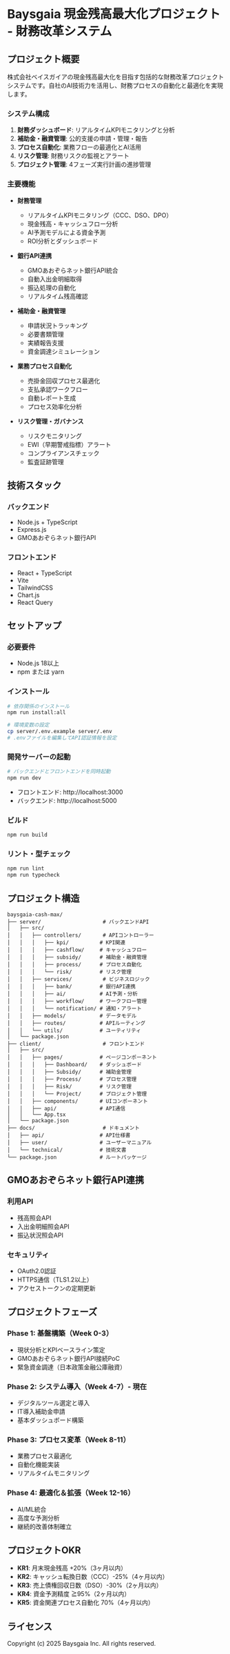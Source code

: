 # Baysgaia 現金残高最大化プロジェクト - 財務改革システム

## プロジェクト概要

株式会社ベイスガイアの現金残高最大化を目指す包括的な財務改革プロジェクトシステムです。自社のAI技術力を活用し、財務プロセスの自動化と最適化を実現します。

### システム構成

1. **財務ダッシュボード**: リアルタイムKPIモニタリングと分析
2. **補助金・融資管理**: 公的支援の申請・管理・報告
3. **プロセス自動化**: 業務フローの最適化とAI活用
4. **リスク管理**: 財務リスクの監視とアラート
5. **プロジェクト管理**: 4フェーズ実行計画の進捗管理

### 主要機能

- **財務管理**
  - リアルタイムKPIモニタリング（CCC、DSO、DPO）
  - 現金残高・キャッシュフロー分析
  - AI予測モデルによる資金予測
  - ROI分析とダッシュボード

- **銀行API連携**
  - GMOあおぞらネット銀行API統合
  - 自動入出金明細取得
  - 振込処理の自動化
  - リアルタイム残高確認

- **補助金・融資管理**
  - 申請状況トラッキング
  - 必要書類管理
  - 実績報告支援
  - 資金調達シミュレーション

- **業務プロセス自動化**
  - 売掛金回収プロセス最適化
  - 支払承認ワークフロー
  - 自動レポート生成
  - プロセス効率化分析

- **リスク管理・ガバナンス**
  - リスクモニタリング
  - EWI（早期警戒指標）アラート
  - コンプライアンスチェック
  - 監査証跡管理

## 技術スタック

### バックエンド
- Node.js + TypeScript
- Express.js
- GMOあおぞらネット銀行API

### フロントエンド
- React + TypeScript
- Vite
- TailwindCSS
- Chart.js
- React Query

## セットアップ

### 必要要件
- Node.js 18以上
- npm または yarn

### インストール

```bash
# 依存関係のインストール
npm run install:all

# 環境変数の設定
cp server/.env.example server/.env
# .envファイルを編集してAPI認証情報を設定
```

### 開発サーバーの起動

```bash
# バックエンドとフロントエンドを同時起動
npm run dev
```

- フロントエンド: http://localhost:3000
- バックエンド: http://localhost:5000

### ビルド

```bash
npm run build
```

### リント・型チェック

```bash
npm run lint
npm run typecheck
```

## プロジェクト構造

```
baysgaia-cash-max/
├── server/                    # バックエンドAPI
│   ├── src/
│   │   ├── controllers/       # APIコントローラー
│   │   │   ├── kpi/          # KPI関連
│   │   │   ├── cashflow/     # キャッシュフロー
│   │   │   ├── subsidy/      # 補助金・融資管理
│   │   │   ├── process/      # プロセス自動化
│   │   │   └── risk/         # リスク管理
│   │   ├── services/          # ビジネスロジック
│   │   │   ├── bank/         # 銀行API連携
│   │   │   ├── ai/           # AI予測・分析
│   │   │   ├── workflow/     # ワークフロー管理
│   │   │   └── notification/ # 通知・アラート
│   │   ├── models/           # データモデル
│   │   ├── routes/           # APIルーティング
│   │   └── utils/            # ユーティリティ
│   └── package.json
├── client/                    # フロントエンド
│   ├── src/
│   │   ├── pages/            # ページコンポーネント
│   │   │   ├── Dashboard/    # ダッシュボード
│   │   │   ├── Subsidy/      # 補助金管理
│   │   │   ├── Process/      # プロセス管理
│   │   │   ├── Risk/         # リスク管理
│   │   │   └── Project/      # プロジェクト管理
│   │   ├── components/       # UIコンポーネント
│   │   ├── api/              # API通信
│   │   └── App.tsx
│   └── package.json
├── docs/                      # ドキュメント
│   ├── api/                  # API仕様書
│   ├── user/                 # ユーザーマニュアル
│   └── technical/            # 技術文書
└── package.json              # ルートパッケージ
```

## GMOあおぞらネット銀行API連携

### 利用API
- 残高照会API
- 入出金明細照会API
- 振込状況照会API

### セキュリティ
- OAuth2.0認証
- HTTPS通信（TLS1.2以上）
- アクセストークンの定期更新

## プロジェクトフェーズ

### Phase 1: 基盤構築（Week 0-3）
- 現状分析とKPIベースライン策定
- GMOあおぞらネット銀行API接続PoC
- 緊急資金調達（日本政策金融公庫融資）

### Phase 2: システム導入（Week 4-7）- 現在
- デジタルツール選定と導入
- IT導入補助金申請
- 基本ダッシュボード構築

### Phase 3: プロセス変革（Week 8-11）
- 業務プロセス最適化
- 自動化機能実装
- リアルタイムモニタリング

### Phase 4: 最適化＆拡張（Week 12-16）
- AI/ML統合
- 高度な予測分析
- 継続的改善体制確立

## プロジェクトOKR

- **KR1**: 月末現金残高 +20%（3ヶ月以内）
- **KR2**: キャッシュ転換日数（CCC）-25%（4ヶ月以内）
- **KR3**: 売上債権回収日数（DSO）-30%（2ヶ月以内）
- **KR4**: 資金予測精度 ≧95%（2ヶ月以内）
- **KR5**: 資金関連プロセス自動化 70%（4ヶ月以内）

## ライセンス

Copyright (c) 2025 Baysgaia Inc. All rights reserved.